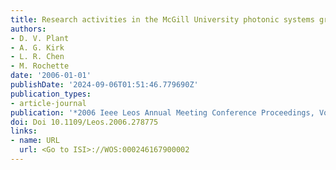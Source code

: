 ```yaml
---
title: Research activities in the McGill University photonic systems group
authors:
- D. V. Plant
- A. G. Kirk
- L. R. Chen
- M. Rochette
date: '2006-01-01'
publishDate: '2024-09-06T01:51:46.779690Z'
publication_types:
- article-journal
publication: '*2006 Ieee Leos Annual Meeting Conference Proceedings, Vols 1 and 2*'
doi: Doi 10.1109/Leos.2006.278775
links:
- name: URL
  url: <Go to ISI>://WOS:000246167900002
---
```

